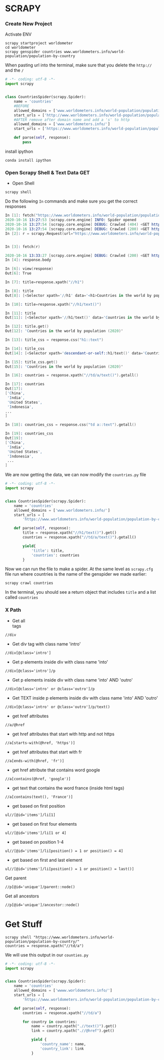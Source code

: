 # SCRAPY

### Create New Project

Activate ENV

```
scrapy startproject worldometer
cd worldometer
scrapy genspider countries www.worldometers.info/world-population/population-by-country
```

When pasting url into the terminal, make sure that you delete the `http://` and the `/`

```python
# -*- coding: utf-8 -*-
import scrapy


class CountriesSpider(scrapy.Spider):
    name = 'countries'
    #BEFORE
    allowed_domains = ['www.worldometers.info/world-population/population-by-country']
    start_urls = ['http://www.worldometers.info/world-population/population-by-country/']
    #AFTER remove after domain name and add a 's' to http
    allowed_domains = ['www.worldometers.info/']
    start_urls = ['https://www.worldometers.info/world-population/population-by-country/']

    def parse(self, response):
        pass
```

install ipython

```
conda install ipython
```

### Open Scrapy Shell & Text Data GET

- Open Shell

```
scrapy shell
```

Do the following `In` commands and make sure you get the correct responses

```s
In [1]: fetch("https://www.worldometers.info/world-population/population-by-country/")
2020-10-16 13:27:53 [scrapy.core.engine] INFO: Spider opened
2020-10-16 13:27:54 [scrapy.core.engine] DEBUG: Crawled (404) <GET https://www.worldometers.info/robots.txt> (referer: None)
2020-10-16 13:27:54 [scrapy.core.engine] DEBUG: Crawled (200) <GET https://www.worldometers.info/world-population/population-by-country/> (referer: None)
In [2]: r = scrapy.Request(url="https://www.worldometers.info/world-population/population-by-country/")


In [3]: fetch(r)

2020-10-16 13:33:27 [scrapy.core.engine] DEBUG: Crawled (200) <GET https://www.worldometers.info/world-population/population-by-country/> (referer: None)
In [4]: response.body

In [6]: view(response)
Out[6]: True

In [7]: title=response.xpath("//h1")

In [8]: title
Out[8]: [<Selector xpath='//h1' data='<h1>Countries in the world by populat...'>]

In [10]: title=response.xpath("//h1/text()")

In [11]: title
Out[11]: [<Selector xpath='//h1/text()' data='Countries in the world by population ...'>]

In [12]: title.get()
Out[12]: 'Countries in the world by population (2020)'

In [13]: title_css = response.css("h1::text")

In [14]: title_css
Out[14]: [<Selector xpath='descendant-or-self::h1/text()' data='Countries in the world by population ...'>]

In [15]: title_css.get()
Out[15]: 'Countries in the world by population (2020)'

In [16]: countries = response.xpath("//td/a/text()").getall()

In [17]: countries
Out[17]:
['China',
 'India',
 'United States',
 'Indonesia',
...
]

In [18]: countries_css = response.css("td a::text").getall()

In [19]: countries_css
Out[19]:
['China',
 'India',
 'United States',
 'Indonesia',
 ...
]
```

We are now getting the data, we can now modify the `countries.py` file

```python
# -*- coding: utf-8 -*-
import scrapy


class CountriesSpider(scrapy.Spider):
    name = 'countries'
    allowed_domains = ['www.worldometers.info/']
    start_urls = [
        'https://www.worldometers.info/world-population/population-by-country/']

    def parse(self, response):
        title = response.xpath("//h1/text()").get()
        countries = response.xpath("//td/a/text()").getall()

        yield{
            'title': title,
            'countries': countries
        }

```

Now we can run the file to make a spider. At the same level as `scrapy.cfg` file run where countries is the name of the genspider we made earlier:

```
scrapy crawl countries
```

In the terminal, you should see a return object that includes `title` and a list called `countries`

### X Path

- Get all <div> tags

```
//div
```

- Get div tag with class name 'intro'

```
//div[@class='intro']
```

- Get p elements inside div with class name 'into'

```
//div[@class='intro']/p
```

- Get p elements inside div with class name 'into' AND 'outro'

```
//div[@class='intro' or @class='outro']/p
```

- Get TEXT inside p elements inside div with class name 'into' AND 'outro'

```
//div[@class='intro' or @class='outro']/p/text()
```

- get href attributes

```
//a/@href
```

- get href attributes that start with http and not https

```
//a[starts-with(@href, 'https')]
```

- get href attributes that start with fr

```
//a[ends-with(@href, 'fr')]
```

- get href attribute that contains word google

```
//a[contains(@href, 'google')]
```

- get text that contains the word france (inside html tags)

```
//a[contains(text(), 'France')]
```

- get based on first position

```
ul//[@id='items']/li[1]
```

- get based on first four elements

```
ul//[@id='items']/li[1 or 4]
```

- get based on position 1-4

```
ul//[@id='items']/li[position() = 1 or position() = 4]
```

- get based on first and last element

```
ul//[@id='items']/li[position() = 1 or position() = last()]
```

Get parent

```
//p[@id='unique']/parent::node()
```

Get all ancestors

```
//p[@id='unique']/ancestor::node()
```

# Get Stuff

```
scrapy shell "https://www.worldometers.info/world-population/population-by-country/"
countries = response.xpath("//td/a")
```

We will use this output in our `counties.py`

```python
# -*- coding: utf-8 -*-
import scrapy


class CountriesSpider(scrapy.Spider):
    name = 'countries'
    allowed_domains = ['wwww.worldometers.info/']
    start_urls = [
        'https://www.worldometers.info/world-population/population-by-country/']

    def parse(self, response):
        countries = response.xpath("//td/a")

        for country in countries:
            name = country.xpath(".//text()").get()
            link = country.xpath(".//@href").get()

            yield {
                'country_name': name,
                'country_link': link
            }

```
